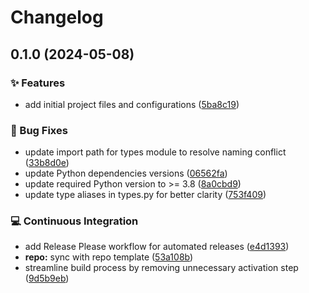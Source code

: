 # Changelog

## 0.1.0 (2024-05-08)

### ✨ Features

- add initial project files and configurations ([5ba8c19](https://github.com/liblaf/cook/commit/5ba8c19b090c4d54ff337862b9e909898a292aa1))

### 🐛 Bug Fixes

- update import path for types module to resolve naming conflict ([33b8d0e](https://github.com/liblaf/cook/commit/33b8d0eb751e2af21d3c8b8cdbd5c9f2bc67ec2d))
- update Python dependencies versions ([06562fa](https://github.com/liblaf/cook/commit/06562fac267905d73905320f420f45f14079f9df))
- update required Python version to &gt;= 3.8 ([8a0cbd9](https://github.com/liblaf/cook/commit/8a0cbd99c626376cff99677f3efbf893d72f8ce1))
- update type aliases in types.py for better clarity ([753f409](https://github.com/liblaf/cook/commit/753f409e5e49f8b1bf2d5a3193a009d37ac88d1b))

### 💻 Continuous Integration

- add Release Please workflow for automated releases ([e4d1393](https://github.com/liblaf/cook/commit/e4d139371168708699ba639e3569bf2ed46c2950))
- **repo:** sync with repo template ([53a108b](https://github.com/liblaf/cook/commit/53a108b5e51f5d535e8f5c715255e4c82b0ba606))
- streamline build process by removing unnecessary activation step ([9d5b9eb](https://github.com/liblaf/cook/commit/9d5b9ebea2200399c59c1fc63b0f488d37a28c0c))
